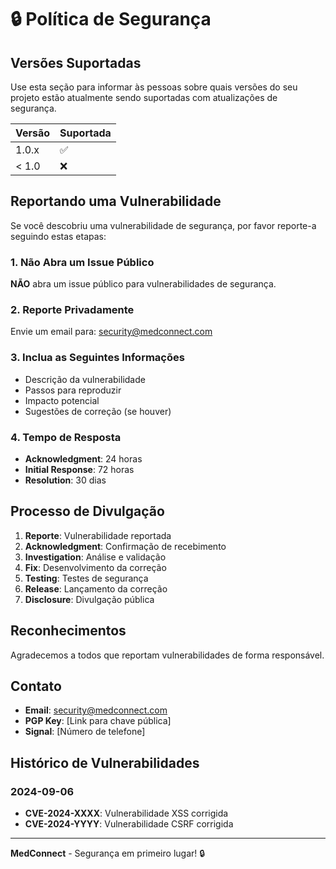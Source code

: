 # 🔒 Política de Segurança

## Versões Suportadas

Use esta seção para informar às pessoas sobre quais versões do seu projeto estão atualmente sendo suportadas com atualizações de segurança.

| Versão | Suportada |
| ------- | --------- |
| 1.0.x   | ✅        |
| < 1.0   | ❌        |

## Reportando uma Vulnerabilidade

Se você descobriu uma vulnerabilidade de segurança, por favor reporte-a seguindo estas etapas:

### 1. Não Abra um Issue Público

**NÃO** abra um issue público para vulnerabilidades de segurança.

### 2. Reporte Privadamente

Envie um email para: security@medconnect.com

### 3. Inclua as Seguintes Informações

- Descrição da vulnerabilidade
- Passos para reproduzir
- Impacto potencial
- Sugestões de correção (se houver)

### 4. Tempo de Resposta

- **Acknowledgment**: 24 horas
- **Initial Response**: 72 horas
- **Resolution**: 30 dias

## Processo de Divulgação

1. **Reporte**: Vulnerabilidade reportada
2. **Acknowledgment**: Confirmação de recebimento
3. **Investigation**: Análise e validação
4. **Fix**: Desenvolvimento da correção
5. **Testing**: Testes de segurança
6. **Release**: Lançamento da correção
7. **Disclosure**: Divulgação pública

## Reconhecimentos

Agradecemos a todos que reportam vulnerabilidades de forma responsável.

## Contato

- **Email**: security@medconnect.com
- **PGP Key**: [Link para chave pública]
- **Signal**: [Número de telefone]

## Histórico de Vulnerabilidades

### 2024-09-06
- **CVE-2024-XXXX**: Vulnerabilidade XSS corrigida
- **CVE-2024-YYYY**: Vulnerabilidade CSRF corrigida

---

**MedConnect** - Segurança em primeiro lugar! 🔒
